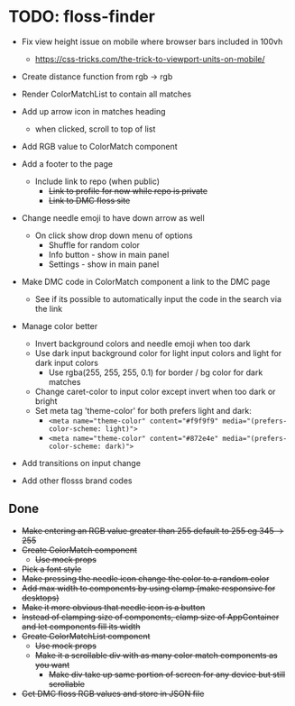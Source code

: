 # TODO: floss-finder

- Fix view height issue on mobile where browser bars included in 100vh
    - https://css-tricks.com/the-trick-to-viewport-units-on-mobile/

- Create distance function from rgb -> rgb

- Render ColorMatchList to contain all matches

- Add up arrow icon in matches heading
    - when clicked, scroll to top of list

- Add RGB value to ColorMatch component

- Add a footer to the page
    - Include link to repo (when public)
        - ~~Link to profile for now while repo is private~~
        - ~~Link to DMC floss site~~

- Change needle emoji to have down arrow as well
    - On click show drop down menu of options
        - Shuffle for random color
        - Info button - show in main panel
        - Settings - show in main panel

- Make DMC code in ColorMatch component a link to the DMC page
    - See if its possible to automatically input the code in the search via the link

- Manage color better
    - Invert background colors and needle emoji when too dark
    - Use dark input background color for light input colors and light for dark input colors
        - Use rgba(255, 255, 255, 0.1) for border / bg color for dark matches
    - Change caret-color to input color except invert when too dark or bright
    - Set meta tag 'theme-color' for both prefers light and dark: 
        - ```<meta name="theme-color" content="#f9f9f9" media="(prefers-color-scheme: light)">```
        - ```<meta name="theme-color" content="#872e4e" media="(prefers-color-scheme: dark)">```

- Add transitions on input change

- Add other flosss brand codes

## Done
- ~~Make entering an RGB value greater than 255 default to 255 eg 345 -> 255~~
- ~~Create ColorMatch component~~
    - ~~Use mock props~~
- ~~Pick a font style~~
- ~~Make pressing the needle icon change the color to a random color~~
- ~~Add max width to components by using clamp (make responsive for desktops)~~
- ~~Make it more obvious that needle icon is a button~~
- ~~Instead of clamping size of components, clamp size of AppContainer and let components fill its width~~
- ~~Create ColorMatchList component~~
    - ~~Use mock props~~
    - ~~Make it a scrollable div with as many color match components as you want~~
        - ~~Make div take up same portion of screen for any device but still scrollable~~
- ~~Get DMC floss RGB values and store in JSON file~~